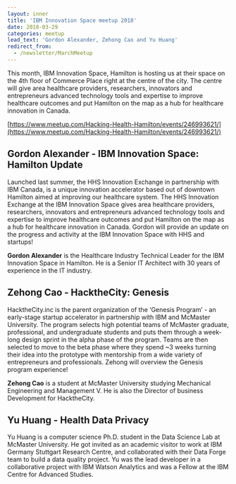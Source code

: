 ```yaml
---
layout: inner
title: 'IBM Innovation Space meetup 2018'
date: 2018-03-29
categories: meetup
lead_text: 'Gordon Alexander, Zehong Cao and Yu Huang'
redirect_from:
  - /newsletter/MarchMeetup
---
```


This month, IBM Innovation Space, Hamilton is hosting us at their space on the 4th floor of Commerce Place right at the centre of the city. The centre will give area healthcare providers, researchers, innovators and entrepreneurs advanced technology tools and expertise to improve healthcare outcomes and put Hamilton on the map as a hub for healthcare innovation in Canada.

[https://www.meetup.com/Hacking-Health-Hamilton/events/246993621/](https://www.meetup.com/Hacking-Health-Hamilton/events/246993621/)

## Gordon Alexander - IBM Innovation Space: Hamilton Update

Launched last summer, the HHS Innovation Exchange in partnership with IBM Canada, is a unique innovation accelerator based out of downtown Hamilton aimed at improving our healthcare system. The HHS Innovation Exchange at the IBM Innovation Space gives area healthcare providers, researchers, innovators and entrepreneurs advanced technology tools and expertise to improve healthcare outcomes and put Hamilton on the map as a hub for healthcare innovation in Canada. Gordon will provide an update on the progress and activity at the IBM Innovation Space with HHS and startups!

**Gordon Alexander** is the Healthcare Industry Technical Leader for the IBM Innovation Space in Hamilton. He is a Senior IT Architect with 30 years of experience in the IT industry.

## Zehong Cao - HacktheCity: Genesis

HacktheCity.inc is the parent organization of the ‘Genesis Program’ - an early-stage startup accelerator in partnership with IBM and McMaster University. The program selects high potential teams of McMaster graduate, professional, and undergraduate students and puts them through a week-long design sprint in the alpha phase of the program. Teams are then selected to move to the beta phase where they spend ~3 weeks turning their idea into the prototype with mentorship from a wide variety of entrepreneurs and professionals. Zehong will overview the Genesis program experience!

**Zehong Cao** is a student at McMaster University studying Mechanical Engineering and Management V. He is also the Director of business Development for HacktheCity.

## Yu Huang - Health Data Privacy

Yu Huang is a computer science Ph.D. student in the Data Science Lab at McMaster University. He got invited as an academic visitor to work at IBM Germany Stuttgart Research Centre, and collaborated with their Data Forge team to build a data quality project. Yu was the lead developer in a collaborative project with IBM Watson Analytics and was a Fellow at the IBM Centre for Advanced Studies.
